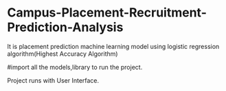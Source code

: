 # Campus-Placement-Recruitment-Prediction-Analysis
It is placement prediction machine learning model using logistic regression algorithm(Highest Accuracy Algorithm)

#import all the models,library to run the project.

Project runs with User Interface.
